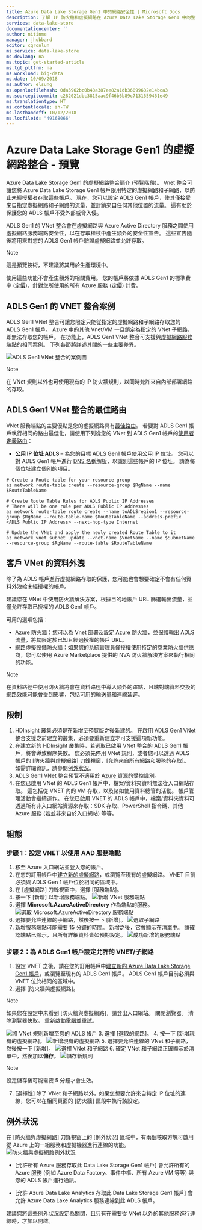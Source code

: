 ```yaml
---
title: Azure Data Lake Storage Gen1 中的網路安全性 | Microsoft Docs
description: 了解 IP 防火牆和虛擬網路在 Azure Data Lake Storage Gen1 中的整合方式
services: data-lake-store
documentationcenter: ''
author: nitinme
manager: jhubbard
editor: cgronlun
ms.service: data-lake-store
ms.devlang: na
ms.topic: get-started-article
ms.tgt_pltfrm: na
ms.workload: big-data
ms.date: 10/09/2018
ms.author: elsung
ms.openlocfilehash: 0da5962bc0b48a387ee82a1db36099682e14bca3
ms.sourcegitcommit: c282021dbc3815aac9f46b6b89c7131659461e49
ms.translationtype: HT
ms.contentlocale: zh-TW
ms.lasthandoff: 10/12/2018
ms.locfileid: "49168066"
---
```

# <a name="virtual-network-integration-for-azure-data-lake-storage-gen1---preview"></a>Azure Data Lake Storage Gen1 的虛擬網路整合 - 預覽

Azure Data Lake Storage Gen1 的虛擬網路整合簡介 (預覽階段)。 Vnet 整合可讓您將 Azure Data Lake Storage Gen1 帳戶限用特定的虛擬網路和子網路，以防止未經授權者存取這些帳戶。 現在，您可以設定 ADLS Gen1 帳戶，使其僅接受來自指定虛擬網路和子網路的流量，並封鎖來自任何其他位置的流量。 這有助於保護您的 ADLS 帳戶不受外部威脅入侵。

ADLS Gen1 的 VNet 整合會在虛擬網路與 Azure Active Directory 服務之間使用虛擬網路服務端點安全性，以在存取權杖中產生額外的安全性宣告。 這些宣告隨後將用來對您的 ADLS Gen1 帳戶驗證虛擬網路並允許存取。

> [!NOTE]
> 這是預覽技術，不建議將其用於生產環境中。
>
> 使用這些功能不會產生額外的相關費用。 您的帳戶將依據 ADLS Gen1 的標準費率 ([定價](https://azure.microsoft.com/pricing/details/data-lake-store/?cdn=disable))，針對您所使用的所有 Azure 服務 ([定價](https://azure.microsoft.com/pricing/#product-picker)) 計費。

## <a name="scenarios-for-vnet-integration-for-adls-gen1"></a>ADLS Gen1 的 VNET 整合案例

ADLS Gen1 VNet 整合可讓您限定只能從指定的虛擬網路和子網路存取您的 ADLS Gen1 帳戶。  Azure 中的其他 Vnet/VM 一旦鎖定為指定的 VNet 子網路，即無法存取您的帳戶。  在功能上，ADLS Gen1 VNet 整合可支援與[虛擬網路服務端點](https://docs.microsoft.com/azure/virtual-network/virtual-network-service-endpoints-overview)的相同案例。  下列各節將詳述其間的一些主要差異。 

![ADLS Gen1 VNet 整合的案例圖](media/data-lake-store-network-security/scenario-diagram.png)

> [!NOTE]
> 在 VNet 規則以外也可使用現有的 IP 防火牆規則，以同時允許來自內部部署網路的存取。 

## <a name="optimal-routing-with-adls-gen1-vnet-integration"></a>ADLS Gen1 VNet 整合的最佳路由

VNet 服務端點的主要優點是您的虛擬網路具有[最佳路由](https://docs.microsoft.com/azure/virtual-network/virtual-network-service-endpoints-overview#key-benefits)。  若要對 ADLS Gen1 帳戶執行相同的路由最佳化，請使用下列從您的 VNet 到 ADLS Gen1 帳戶的[使用者定義路由](https://docs.microsoft.com/azure/virtual-network/virtual-networks-udr-overview#user-defined)：

- **公用 IP 位址 ADLS** – 為您的目標 ADLS Gen1 帳戶使用公用 IP 位址。  您可以對 ADLS Gen1 帳戶進行 [DNS 名稱解析](https://docs.microsoft.com/azure/data-lake-store/data-lake-store-connectivity-from-vnets#enabling-connectivity-to-azure-data-lake-storage-gen1-from-vms-with-restricted-connectivity)，以識別這些帳戶的 IP 位址。  請為每個位址建立個別的項目。

```azurecli
# Create a Route table for your resource group
az network route-table create --resource-group $RgName --name $RouteTableName

# Create Route Table Rules for ADLS Public IP Addresses
# There will be one rule per ADLS Public IP Addresses 
az network route-table route create --name toADLSregion1 --resource-group $RgName --route-table-name $RouteTableName --address-prefix <ADLS Public IP Address> --next-hop-type Internet

# Update the VNet and apply the newly created Route Table to it
az network vnet subnet update --vnet-name $VnetName --name $SubnetName --resource-group $RgName --route-table $RouteTableName
```

## <a name="data-exfiltration-from-the-customer-vnet"></a>客戶 VNet 的資料外洩

除了為 ADLS 帳戶進行虛擬網路存取的保護，您可能也會想要確定不會有任何資料外洩給未經授權的帳戶。

建議您在 VNet 中使用防火牆解決方案，根據目的地帳戶 URL 篩選輸出流量，並僅允許存取已授權的 ADLS Gen1 帳戶。

可用的選項包括：
- [Azure 防火牆](https://docs.microsoft.com/azure/firewall/overview)：您可以為 Vnet [部署及設定 Azure 防火牆](https://docs.microsoft.com/azure/firewall/tutorial-firewall-deploy-portal)，並保護輸出 ADLS 流量，將其限定於已知且經過授權的帳戶 URL。
- [網路虛擬設備](https://azure.microsoft.com/solutions/network-appliances/)防火牆：如果您的系統管理員僅授權使用特定的商業防火牆供應商，您可以使用 Azure Marketplace 提供的 NVA 防火牆解決方案來執行相同的功能。

> [!NOTE]
> 在資料路徑中使用防火牆將會在資料路徑中導入額外的躍點，且端對端資料交換的網路效能可能會受到影響，包括可用的輸送量和連線延遲。 

## <a name="limitations"></a>限制
1.  HDInsight 叢集必須是在新增至預覽版之後新建的。  在啟用 ADLS Gen1 VNet 整合支援之前建立的叢集，必須要重新建立才可支援這項新功能。 
2.  在建立新的 HDInsight 叢集時，若選取已啟用 VNet 整合的 ADLS Gen1 帳戶，將會導致程序失敗。 您必須先停用 VNet 規則，或者您可以透過 ADLS 帳戶的 [防火牆與虛擬網路] 刀鋒視窗，[允許來自所有網路和服務的存取]。  如需詳細資訊，請參閱[例外狀況](##Exceptions)。
3.  ADLS Gen1 VNet 整合預覽不適用於 [Azure 資源的受控識別](https://docs.microsoft.com/azure/active-directory/managed-identities-azure-resources/overview)。  
4.  在您已啟用 VNet 的 ADLS Gen1 帳戶中，檔案/資料夾資料無法從入口網站存取。  這包括從 VNET 內的 VM 存取，以及諸如使用資料總管的活動。  帳戶管理活動會繼續運作。  在您已啟用 VNET 的 ADLS 帳戶中，檔案/資料夾資料可透過所有非入口網站資源來存取：SDK 存取、PowerShell 指令碼、其他 Azure 服務 (若並非來自於入口網站) 等等。 

## <a name="configuration"></a>組態

### <a name="step1-configure-your-vnet-to-use-aad-service-endpoint"></a>步驟 1：設定 VNET 以使用 AAD 服務端點
1.  移至 Azure 入口網站並登入您的帳戶。 
2.  在您的訂用帳戶中[建立新的虛擬網路](https://docs.microsoft.com/azure/virtual-network/quick-create-portal)，或瀏覽至現有的虛擬網路。  VNET 目前必須與 ADLS Gen 1 帳戶位於相同的區域中。 
3.  在 [虛擬網路] 刀鋒視窗中，選擇 [服務端點]。 
4.  按一下 [新增] 以新增服務端點。
![新增 VNet 服務端點](media/data-lake-store-network-security/config-vnet-1.png)
5.  選擇 **Microsoft.AzureActiveDirectory** 作為端點的服務。
![選取 Microsoft.AzureActiveDirectory 服務端點](media/data-lake-store-network-security/config-vnet-2.png)
6.  選擇要允許連線的子網路，然後按一下 [新增]。
![選取子網路](media/data-lake-store-network-security/config-vnet-3.png)
7.  新增服務端點可能需要 15 分鐘的時間。 新增之後，它會顯示在清單中。 請確認端點已顯示，且所有詳細資料皆如預期設定。 
![成功新增的服務端點](media/data-lake-store-network-security/config-vnet-4.png)

### <a name="step-2-set-up-the-allowed-vnetsubnet-for-your-adls-gen1-account"></a>步驟 2：為 ADLS Gen1 帳戶設定允許的 VNET/子網路
1.  設定 VNET 之後，請在您的訂用帳戶中[建立新的 Azure Data Lake Storage Gen1 帳戶](data-lake-store-get-started-portal.md#create-a-data-lake-storage-gen1-account)，或瀏覽至現有的 ADLS Gen1 帳戶。 ADLS Gen1 帳戶目前必須與 VNET 位於相同的區域中。 
2.  選擇 [防火牆與虛擬網路]。

  > [!NOTE]
  > 如果您在設定中未看到 [防火牆與虛擬網路]，請登出入口網站。 關閉瀏覽器。 清除瀏覽器快取。 重新啟動電腦並重試。

  ![將 VNet 規則新增至您的 ADLS 帳戶](media/data-lake-store-network-security/config-adls-1.png)
3.  選擇 [選取的網路]。 
4.  按一下 [新增現有的虛擬網路]。
  ![新增現有的虛擬網路](media/data-lake-store-network-security/config-adls-2.png)
5.  選擇要允許連線的 VNet 和子網路，然後按一下 [新增]。
  ![選擇 VNet 和子網路](media/data-lake-store-network-security/config-adls-3.png)
6.  確定 VNet 和子網路正確顯示於清單中，然後加以**儲存**。
  ![儲存新規則](media/data-lake-store-network-security/config-adls-4.png)

  > [!NOTE]
  > 設定儲存後可能需要 5 分鐘才會生效。

7.  [選擇性] 除了 VNet 和子網路以外，如果您想要允許來自特定 IP 位址的連線，您可以在相同頁面的 [防火牆] 區段中執行該設定。 

## <a name="exceptions"></a>例外狀況
在 [防火牆與虛擬網路] 刀鋒視窗上的 [例外狀況] 區域中，有兩個核取方塊可啟用從 Azure 上的一組服務和虛擬機器進行連線的功能。
![防火牆與虛擬網路例外狀況](media/data-lake-store-network-security/firewall-exceptions.png)
- [允許所有 Azure 服務存取此 Data Lake Storage Gen1 帳戶] 會允許所有的 Azure 服務 (例如 Azure Data Factory、事件中樞、所有 Azure VM 等等)  與您的 ADLS 帳戶進行通訊。

- [允許 Azure Data Lake Analytics 存取此 Data Lake Storage Gen1 帳戶] 會允許 Azure Data Lake Analytics 服務連線到此 ADLS 帳戶。 

建議您將這些例外狀況設定為關閉，且只有在需要從 VNet 以外的其他服務進行連線時，才加以開啟。

